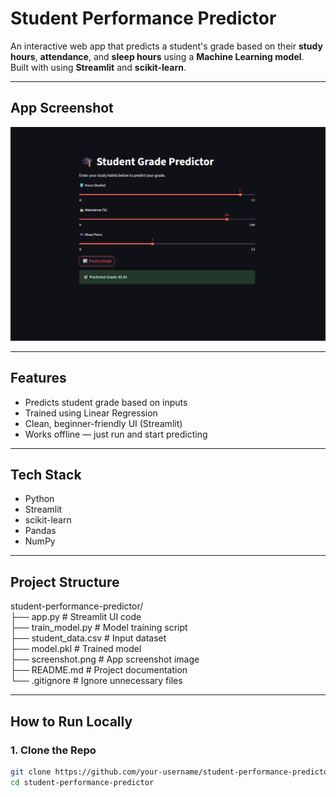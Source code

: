 # Student Performance Predictor

An interactive web app that predicts a student's grade based on their **study hours**, **attendance**, and **sleep hours** using a **Machine Learning model**.  
Built with using **Streamlit** and **scikit-learn**.

---

## App Screenshot

![App Screenshot](screenshot.png)

---

## Features

-  Predicts student grade based on inputs  
-  Trained using Linear Regression  
-  Clean, beginner-friendly UI (Streamlit)  
-  Works offline — just run and start predicting  

---

##  Tech Stack

- Python   
- Streamlit   
- scikit-learn   
- Pandas  
- NumPy  

---

## Project Structure

student-performance-predictor/  
├── app.py # Streamlit UI code  
├── train_model.py # Model training script  
├── student_data.csv # Input dataset  
├── model.pkl # Trained model  
├── screenshot.png # App screenshot image  
├── README.md # Project documentation  
└── .gitignore # Ignore unnecessary files  

---

## How to Run Locally

### 1. Clone the Repo

```bash
git clone https://github.com/your-username/student-performance-predictor.git
cd student-performance-predictor
